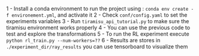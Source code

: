 1 - Install a conda environment to run the project using : `conda env create -f environement.yml`, and activate it
2 - Check `conf/config.yaml` to set the experiments variables
3 - Run `tiramisu_api_tutorial.py` to make sure the tiramisu environment works properly 
4 - You can use the previous code to test and explore the transformations
5 - To run the RL experiment execute `python rl_train.py --num-workers=??`
6 - Results are stores in `./experiment_dir/ray_results` you can use tensorboard to visualize them